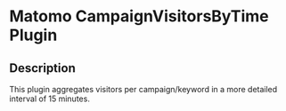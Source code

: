 # Matomo CampaignVisitorsByTime Plugin

## Description

This plugin aggregates visitors per campaign/keyword in a more detailed interval of 15 minutes. 
